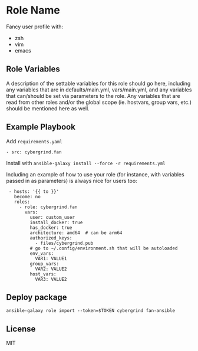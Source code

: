 Role Name
=========

Fancy user profile with:

- zsh
- vim
- emacs


Role Variables
--------------

A description of the settable variables for this role should go here, including any variables that are in defaults/main.yml, vars/main.yml, and any variables that can/should be set via parameters to the role. Any variables that are read from other roles and/or the global scope (ie. hostvars, group vars, etc.) should be mentioned here as well.

Example Playbook
----------------

Add `requirements.yaml`

    - src: cybergrind.fan


Install with `ansible-galaxy install --force -r requirements.yml`


Including an example of how to use your role (for instance, with variables passed in as parameters) is always nice for users too:

     - hosts: '{{ to }}'
       become: no
       roles:
         - role: cybergrind.fan
           vars:
             user: custom_user
             install_docker: true
             has_docker: true
             architecture: amd64  # can be arm64
             authorized_keys:
               - files/cybergrind.pub
             # go to ~/.config/environment.sh that will be autoloaded
             env_vars:
               VAR1: VALUE1
             group_vars:
               VAR2: VALUE2
             host_vars:
               VAR3: VALUE2


Deploy package
--------------

`ansible-galaxy role import --token=$TOKEN cybergrind fan-ansible`

License
-------

MIT
